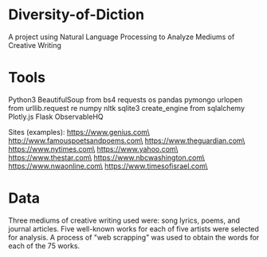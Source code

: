 # Diversity-of-Diction
A project using Natural Language Processing to Analyze Mediums of Creative Writing


# Tools
Python3
BeautifulSoup from bs4
requests
os
pandas
pymongo
urlopen from urllib.request
re
numpy
nltk
sqlite3
create_engine from sqlalchemy
Plotly.js
Flask
ObservableHQ

Sites (examples):
https://www.genius.com\
http://www.famouspoetsandpoems.com\
https://www.theguardian.com\
https://www.nytimes.com\
https://www.yahoo.com\
https://www.thestar.com\
https://www.nbcwashington.com\
https://www.nwaonline.com\
https://www.timesofisrael.com\


# Data
Three mediums of creative writing used were: song lyrics, poems, and journal articles. Five well-known works for each of five artists were selected for analysis. A process of "web scrapping" was used to obtain the words for each of the 75 works. 
